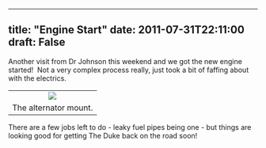 
---
title: "Engine Start"
date: 2011-07-31T22:11:00
draft: False
---

Another visit from Dr Johnson this weekend and we got the new engine started!  Not a very complex process really, just took a bit of faffing about with the electrics.
<table align="center" cellpadding="0" cellspacing="0" style="margin-left: auto; margin-right: auto; text-align: center;"><tbody><tr><td style="text-align: center;"><a href="http://1.bp.blogspot.com/-KaMbnae2ZLA/TjXL_UIoxQI/AAAAAAAACVA/axSfiHX8XJs/s1600/IMG_1061.JPG"><img src="http://1.bp.blogspot.com/-KaMbnae2ZLA/TjXL_UIoxQI/AAAAAAAACVA/axSfiHX8XJs/s320/IMG_1061.JPG"/></a></td></tr><tr><td style="text-align: center;">The alternator mount.</td></tr></tbody></table>﻿There are a few jobs left to do - leaky fuel pipes being one - but things are looking good for getting The Duke back on the road soon!